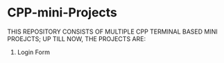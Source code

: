 # CPP-mini-Projects

THIS REPOSITORY CONSISTS OF MULTIPLE CPP TERMINAL BASED MINI PROEJCTS;
UP TILL NOW, THE PROJECTS ARE:
1) Login Form